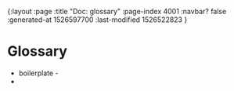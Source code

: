 {:layout :page
 :title "Doc: glossary"
 :page-index 4001
 :navbar? false
 :generated-at 1526597700
 :last-modified 1526522823
 }

# Glossary

* boilerplate -
* 
